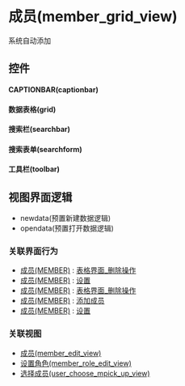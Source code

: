 # 成员(member_grid_view)  <!-- {docsify-ignore-all} -->


系统自动添加



## 控件
#### CAPTIONBAR(captionbar)
#### 数据表格(grid)
#### 搜索栏(searchbar)
#### 搜索表单(searchform)
#### 工具栏(toolbar)

## 视图界面逻辑
  * newdata(预置新建数据逻辑)
  * opendata(预置打开数据逻辑)


### 关联界面行为
  * [成员(MEMBER)](module/Base/member) : [表格界面_删除操作](module/Base/member#界面行为)
  * [成员(MEMBER)](module/Base/member) : [设置](module/Base/member#界面行为)
  * [成员(MEMBER)](module/Base/member) : [表格界面_删除操作](module/Base/member#界面行为)
  * [成员(MEMBER)](module/Base/member) : [添加成员](module/Base/member#界面行为)
  * [成员(MEMBER)](module/Base/member) : [设置](module/Base/member#界面行为)

### 关联视图
  * [成员(member_edit_view)](app/view/member_edit_view)
  * [设置角色(member_role_edit_view)](app/view/member_role_edit_view)
  * [选择成员(user_choose_mpick_up_view)](app/view/user_choose_mpick_up_view)

<script>
 const { createApp } = Vue
  createApp({
    data() {
      return {

      }
    }
  }).use(ElementPlus).mount('#app')
</script>